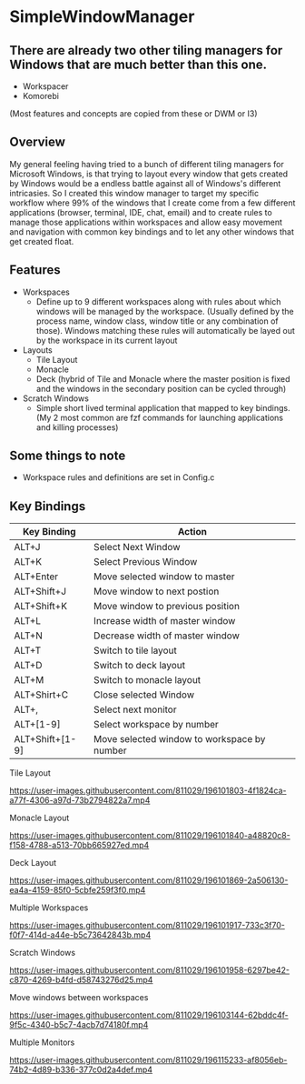 # SimpleWindowManager

## There are already two other tiling managers for Windows that are much better than this one.
- Workspacer
- Komorebi

(Most features and concepts are copied from these or DWM or I3)

## Overview
My general feeling having tried to a bunch of different tiling managers for Microsoft Windows, is that trying to layout every window that gets created by Windows would be a endless battle against all of Windows's different intricasies.  So I created this window manager to target my specific workflow where 99% of the windows that I create come from a few different applications (browser, terminal, IDE, chat, email) and to create rules to manage those applications within workspaces and allow easy movement and navigation with common key bindings and to let any other windows that get created float.

## Features
- Workspaces
  - Define up to 9 different workspaces along with rules about which windows will be managed by the workspace.  (Usually defined by the process name, window class, window title or any combination of those).  Windows matching these rules will automatically be layed out by the workspace in its current layout
- Layouts
  - Tile Layout
  - Monacle
  - Deck (hybrid of Tile and Monacle where the master position is fixed and the windows in the secondary position can be cycled through) 
- Scratch Windows
  - Simple short lived terminal application that mapped to key bindings.  (My 2 most common are fzf commands for launching applications and killing processes)

## Some things to note
- Workspace rules and definitions are set in Config.c

## Key Bindings
| Key Binding   | Action              |
| ------------- | -------------       |
| ALT+J         | Select Next Window  |
| ALT+K         | Select Previous Window        |
| ALT+Enter     | Move selected window to master |
| ALT+Shift+J   | Move window to next postion |
| ALT+Shift+K   | Move window to previous position |
| ALT+L         | Increase width of master window |
| ALT+N         | Decrease width of master window |
| ALT+T         | Switch to tile layout |
| ALT+D         | Switch to deck layout |
| ALT+M         | Switch to monacle layout |
| ALT+Shirt+C   | Close selected Window |
| ALT+,         | Select next monitor |
| ALT+[1-9] | Select workspace by number|
| ALT+Shift+[1-9] | Move selected window to workspace by number |

Tile Layout

https://user-images.githubusercontent.com/811029/196101803-4f1824ca-a77f-4306-a97d-73b2794822a7.mp4

Monacle Layout

https://user-images.githubusercontent.com/811029/196101840-a48820c8-f158-4788-a513-70bb665927ed.mp4

Deck Layout

https://user-images.githubusercontent.com/811029/196101869-2a506130-ea4a-4159-85f0-5cbfe259f3f0.mp4

Multiple Workspaces

https://user-images.githubusercontent.com/811029/196101917-733c3f70-f0f7-414d-a44e-b5c73642843b.mp4

Scratch Windows

https://user-images.githubusercontent.com/811029/196101958-6297be42-c870-4269-b4fd-d58743276d25.mp4

Move windows between workspaces

https://user-images.githubusercontent.com/811029/196103144-62bddc4f-9f5c-4340-b5c7-4acb7d74180f.mp4

Multiple Monitors

https://user-images.githubusercontent.com/811029/196115233-af8056eb-74b2-4d89-b336-377c0d2a4def.mp4

